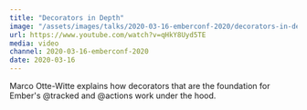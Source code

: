 ```yaml
---
title: "Decorators in Depth"
image: "/assets/images/talks/2020-03-16-emberconf-2020/decorators-in-depth.jpg"
url: https://www.youtube.com/watch?v=qHkY8Uyd5TE
media: video
channel: 2020-03-16-emberconf-2020
date: 2020-03-16
---
```


Marco Otte-Witte explains how decorators that are the foundation for Ember's
@tracked and @actions work under the hood.
